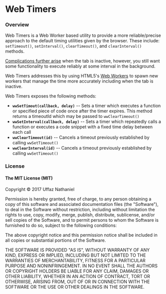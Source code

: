 # Web Timers

### Overview

Web Timers is a Web Worker based utility to provide a more reliable/precise approach to the default timing utilities given by the browser. These include: `setTimeout()`, `setInterval()`, `clearTimeout()`, and `clearInterval()` methods.

[Complications further arise](http://stackoverflow.com/a/16033979) when the tab is inactive, however, you still want some functionality to execute reliably at some interval in the background.

Web Timers addresses this by using HTML5's [Web Workers](https://developer.mozilla.org/en-US/docs/Web/API/Web_Workers_API/Using_web_workers) to spawn new workers that manage the time more accurately including when the tab is inactive.

Web Timers exposes the following methods:

 - **`wwSetTimout(callback, delay)`** -- Sets a timer which executes a function or specified piece of code once after the timer expires. This method returns a timeoutId which may be passed to `wwClearTimeout()`
 - **`wwSetInterval(callback, delay)`** -- Sets a timer which repeatedly calls a function or executes a code snippet with a fixed time delay between each call
 - **`wwClearTimeout(id)`**  -- Cancels a timeout previously established by calling `wwSetTimeout()`
 - **`wwClearInterval(id)`**  -- Cancels a timeout previously established by calling `wwSetTimeout()`


### License

#### The MIT License (MIT)
Copyright © 2017 Uffaz Nathaniel

Permission is hereby granted, free of charge, to any person obtaining a copy of
this software and associated documentation files (the "Software"), to deal in
the Software without restriction, including without limitation the rights to
use, copy, modify, merge, publish, distribute, sublicense, and/or sell copies
of the Software, and to permit persons to whom the Software is furnished to do
so, subject to the following conditions:

The above copyright notice and this permission notice shall be included in all
copies or substantial portions of the Software.

THE SOFTWARE IS PROVIDED "AS IS", WITHOUT WARRANTY OF ANY KIND, EXPRESS OR
IMPLIED, INCLUDING BUT NOT LIMITED TO THE WARRANTIES OF MERCHANTABILITY,
FITNESS FOR A PARTICULAR PURPOSE AND NONINFRINGEMENT. IN NO EVENT SHALL THE
AUTHORS OR COPYRIGHT HOLDERS BE LIABLE FOR ANY CLAIM, DAMAGES OR OTHER
LIABILITY, WHETHER IN AN ACTION OF CONTRACT, TORT OR OTHERWISE, ARISING FROM,
OUT OF OR IN CONNECTION WITH THE SOFTWARE OR THE USE OR OTHER DEALINGS IN THE
SOFTWARE.
